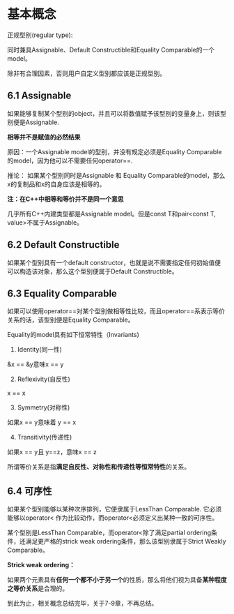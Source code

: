 # 基本概念

正规型别(regular type):

同时兼具Assignable、Default Constructible和Equality Comparable的一个model。

除非有合理因素，否则用户自定义型别都应该是正规型别。

## 6.1 Assignable

如果能够复制某个型别的object，并且可以将数值赋予该型别的变量身上，则该型别便是Assignable.

**相等并不是赋值的必然结果**

原因：一个Assignable model的型别，并没有规定必须是Equality Comparable的model，因为他可以不需要任何operator==.

推论： 如果某个型别同时是Assignable 和 Equality Comparable的model，那么x的复制品和x的自身应该是相等的。

**注：在C++中相等和等价并不是同一个意思**

几乎所有C++内建类型都是Assignable model。但是const T和pair<const T, value>不属于Assignable。

## 6.2 Default Constructible

如果某个型别具有一个default constructor，也就是说不需要指定任何初始值便可以构造该对象，那么这个型别便属于Default Constructible。

## 6.3 Equality Comparable

如果可以使用operator==对某个型别做相等性比较，而且operator==系表示等价关系的话，该型别便是Equality Comparable。

Equality的model具有如下恒常特性（Invariants)

1. Identity(同一性)

&x == &y意味x == y

2. Reflexivity(自反性)

x == x

3. Symmetry(对称性)

如果x == y意味着 y == x

4. Transitivity(传递性)

如果x == y且 y==z，意味x == z

所谓等价关系是指**满足自反性、对称性和传递性等恒常特性**的关系。

## 6.4 可序性

如果某个型别能够以某种次序排列，它便隶属于LessThan Comparable. 它必须能够以operator< 作为比较动作，而operator<必须定义出某种一致的可序性。

某个型别是LessThan Comparable，而operator<除了满足partial ordering条件，还满足更严格的strick weak ordering条件，那么该型别隶属于Strict Weakly Comparable。

**Strick weak ordering：**

如果两个元素具有**任何一个都不小于另一个**的性质，那么将他们视为具备**某种程度之等价关系**是合理的。

到此为止，相关概念总结完毕，关于7-9章，不再总结。